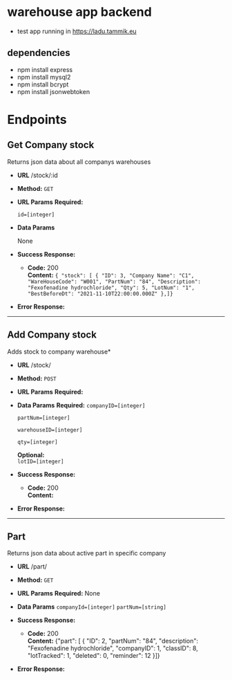 # warehouse app backend
* test app running in https://ladu.tammik.eu
## dependencies
* npm install express 
* npm install mysql2
* npm install bcrypt
* npm install jsonwebtoken 


# Endpoints

**Get Company stock**
----
  Returns json data about all companys warehouses
* **URL**
  /stock/:id
* **Method:**
  `GET`
*  **URL Params**
   **Required:**

   `id=[integer]`

* **Data Params**

  None
* **Success Response:**

  * **Code:** 200 <br />
    **Content:** `{
    "stock": [
        {
            "ID": 3,
            "Company Name": "C1",
            "WareHouseCode": "W001",
            "PartNum": "84",
            "Description": "Fexofenadine hydrochloride",
            "Qty": 5,
            "LotNum": "1",
            "BestBeforeDt": "2021-11-10T22:00:00.000Z"
        },]}`
 
* **Error Response:**
----
**Add Company stock**
----
  Adds stock to company warehouse* 
*  **URL**
  /stock/
* **Method:**
  `POST`
*  **URL Params**
   **Required:**
* **Data Params**
   **Required:**
    `companyID=[integer]`
     
    `partNum=[integer]`

    `warehouseID=[integer]`

    `qty=[integer]`
    
   **Optional:**     
    `lotID=[integer]`
* **Success Response:**

  * **Code:** 200 <br />
    **Content:** 
 
* **Error Response:**
----
**Part**
----
  Returns json data about active part in specific company
* **URL**
  /part/
* **Method:**
  `GET`
*  **URL Params**
   **Required:**
    None
* **Data Params**
    `companyId=[integer]`
    `partNum=[string]`
 
* **Success Response:**

  * **Code:** 200 <br />
    **Content:** {"part": [
        {
            "ID": 2,
            "partNum": "84",
            "description": "Fexofenadine hydrochloride",
            "companyID": 1,
            "classID": 8,
            "lotTracked": 1,
            "deleted": 0,
            "reminder": 12
        }]}
 
* **Error Response:**


